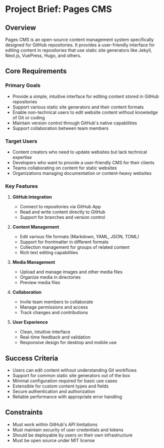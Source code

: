 # Project Brief: Pages CMS

## Overview
Pages CMS is an open-source content management system specifically designed for GitHub repositories. It provides a user-friendly interface for editing content in repositories that use static site generators like Jekyll, Next.js, VuePress, Hugo, and others.

## Core Requirements

### Primary Goals
- Provide a simple, intuitive interface for editing content stored in GitHub repositories
- Support various static site generators and their content formats
- Enable non-technical users to edit website content without knowledge of Git or coding
- Maintain version control through GitHub's native capabilities
- Support collaboration between team members

### Target Users
- Content creators who need to update websites but lack technical expertise
- Developers who want to provide a user-friendly CMS for their clients
- Teams collaborating on content for static websites
- Organizations managing documentation or content-heavy websites

### Key Features
1. **GitHub Integration**
   - Connect to repositories via GitHub App
   - Read and write content directly to GitHub
   - Support for branches and version control

2. **Content Management**
   - Edit various file formats (Markdown, YAML, JSON, TOML)
   - Support for frontmatter in different formats
   - Collection management for groups of related content
   - Rich text editing capabilities

3. **Media Management**
   - Upload and manage images and other media files
   - Organize media in directories
   - Preview media files

4. **Collaboration**
   - Invite team members to collaborate
   - Manage permissions and access
   - Track changes and contributions

5. **User Experience**
   - Clean, intuitive interface
   - Real-time feedback and validation
   - Responsive design for desktop and mobile use

## Success Criteria
- Users can edit content without understanding Git workflows
- Support for common static site generators out of the box
- Minimal configuration required for basic use cases
- Extensible for custom content types and fields
- Secure authentication and authorization
- Reliable performance with appropriate error handling

## Constraints
- Must work within GitHub's API limitations
- Must maintain security of user credentials and tokens
- Should be deployable by users on their own infrastructure
- Must be open source under MIT license
